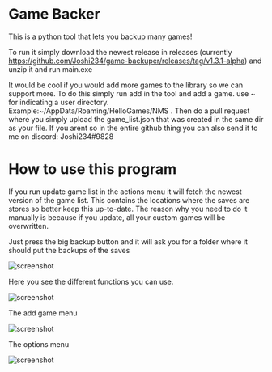 # Game Backer
This is a python tool that lets you backup many games!

To run it simply download the newest release in releases (currently https://github.com/Joshi234/game-backuper/releases/tag/v1.3.1-alpha)
and unzip it and run main.exe

It would be cool if you would add more games to the library so we can support more. To do this simply run add in the tool and add a game. use ~ for indicating a user directory. Example:~/AppData/Roaming/HelloGames/NMS . Then do a pull request where you simply upload the game_list.json that was created in the same dir as your file. If you arent so in the entire github thing you can also send it to me on discord: Joshi234#9828

# How to use this program
If you run update game list in the actions menu it will fetch the newest version of the game list. This contains the locations where the saves are stores so better keep this up-to-date. The reason why you need to do it manually is because if you update, all your custom games will be overwritten.

Just press the big backup button and it will ask you for a folder where it should put the backups of the saves

![screenshot](https://raw.githubusercontent.com/Joshi234/game-backuper/master/screenshots/Screenshot_1.png)


Here you see the different functions you can use.

![screenshot](https://raw.githubusercontent.com/Joshi234/game-backuper/master/screenshots/Screenshot_5.png)


The add game menu

![screenshot](https://raw.githubusercontent.com/Joshi234/game-backuper/master/screenshots/Screenshot_2.png)


The options menu

![screenshot](https://raw.githubusercontent.com/Joshi234/game-backuper/master/screenshots/Screenshot_4.png)



